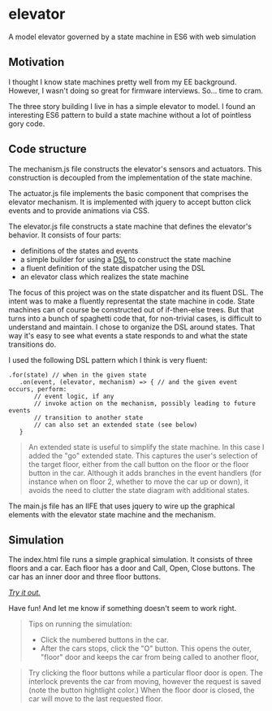 # elevator
A model elevator governed by a state machine in ES6 with web simulation

## Motivation
I thought I know state machines pretty well from my EE background.
However, I wasn't doing so great for firmware interviews.
So... time to cram.

The three story building I live in has a simple elevator to model.
I found an interesting ES6 pattern to build a state machine without
a lot of pointless gory code.

## Code structure
The mechanism.js file constructs the elevator's
sensors and actuators.
This construction is decoupled from the implementation of the state machine.

The actuator.js file implements the basic component that comprises the
elevator mechanism.
It is implemented with jquery to accept button click events and to provide
animations via CSS.

The elevator.js file constructs a state machine that defines the elevator's
behavior. It consists of four parts:
- definitions of the states and events
- a simple builder for using a [DSL](https://en.wikipedia.org/wiki/Domain-specific_language) to construct the state machine
- a fluent definition of the state dispatcher using the DSL
- an elevator class which realizes the state machine

The focus of this project was on the state dispatcher and its fluent DSL.
The intent was to make a fluently representat the state machine
in code.
State machines can of course be constructed out of if-then-else trees.
But that turns into a bunch of spaghetti code that, for non-trivial
cases, is difficult to understand and maintain.
I chose to organize the DSL around states. That way it's easy
to see what events a state responds to and what the state transitions
do.

I used the following DSL pattern which I think is very fluent:
```
.for(state) // when in the given state
   .on(event, (elevator, mechanism) => { // and the given event occurs, perform:
       // event logic, if any
       // invoke action on the mechanism, possibly leading to future events
       // transition to another state
       // can also set an extended state (see below)
   }
```
> An extended state is useful to simplify the state machine. In this case
> I added the "go" extended state. This captures the user's selection of the 
> target floor, either from the call button on the floor or the floor button in the car.
> Although it adds branches in the event handlers (for instance when on floor 2, whether
> to move the car up or down), it avoids the need to clutter the state diagram with
> additional states.

The main.js file has an IIFE that uses jquery to wire up the 
graphical elements with the elevator state machine and the mechanism.

## Simulation
The index.html file runs a simple graphical simulation.
It consists of three floors and a car.
Each floor has a door and Call, Open, Close buttons.
The car has an inner door and three floor buttons.

[*Try it out.*](https://fweiss.github.io/sketch/elevator)

Have fun! And let me know if something doesn't seem to work right.

> Tips on running the simulation:
> - Click the numbered buttons in the car.
> - After the cars stops, click the "O" button. This opens the outer, "floor"
> door and keeps the car from being called to another floor,

> Try clicking the floor buttons while a particular floor door is open.
> The interlock prevents the car from moving, however the request is saved
> (note the button hightlight color.)
> When the floor door is closed, the car will move to the last requested floor.
